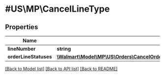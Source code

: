 # #US\MP\CancelLineType

## Properties

Name | Type | Description | Notes
------------ | ------------- | ------------- | -------------
**lineNumber** | **string** |  |
**orderLineStatuses** | [**\Walmart\Model\MP\US\Orders\CancelOrderLinesRequestOrderCancellationOrderLinesOrderLineInnerOrderLineStatuses**](CancelOrderLinesRequestOrderCancellationOrderLinesOrderLineInnerOrderLineStatuses.md) |  |


[[Back to Model list]](../) [[Back to API list]](../../Api/US/MP) [[Back to README]](../../README.md)
